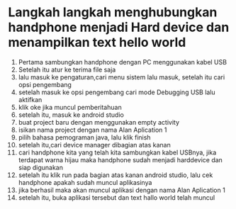 # Langkah langkah menghubungkan handphone menjadi Hard device dan menampilkan text hello world
1. Pertama sambungkan handphone dengan PC menggunakan kabel USB
2. Setelah itu atur ke terima file saja
3. lalu masuk ke pengaturan,cari menu sistem lalu masuk, setelah itu cari opsi pengembang
4. setelah masuk ke opsi pengembang cari mode Debugging USB lalu aktifkan
5.  klik oke jika muncul pemberitahuan
6.  setelah itu, masuk ke android studio
7.  buat project baru dengan menggunakan empty activity
8.  isikan nama project dengan nama Alan Aplication 1
9.  pilih bahasa pemograman java, lalu klik finish
10.  setelah itu,cari device manager dibagian atas kanan
11.  cari handphone kita yang telah kita sambungkan kabel USBnya, jika terdapat warna hijau maka handphone sudah menjadi harddevice dan siap digunakan
12.  setelah itu klik run pada bagian atas kanan android studio, lalu cek handphone apakah sudah muncul aplikasinya
13.  jika berhasil maka akan muncul aplikasi dengan nama Alan Aplication 1
14.  setelah itu, buka aplikasi tersebut dan text hallo world telah muncul
